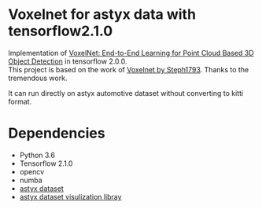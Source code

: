 # Voxelnet for astyx data with tensorflow2.1.0

Implementation of [VoxelNet: End-to-End Learning for Point Cloud Based 3D Object Detection](https://arxiv.org/abs/1711.06396) in tensorflow 2.0.0. <br>
This project is based on the work of [Voxelnet by Steph1793](https://github.com/steph1793/Voxelnet). Thanks to the tremendous work.

It can run directly on astyx automotive dataset without converting to kitti format.

# Dependencies
* Python 3.6
* Tensorflow 2.1.0
* opencv
* numba
* [astyx dataset](https://www.astyx.com/development/astyx-hires2019-dataset.html) 
* [astyx dataset visulization libray](https://github.com/kathy-lee/astyx-vis)

